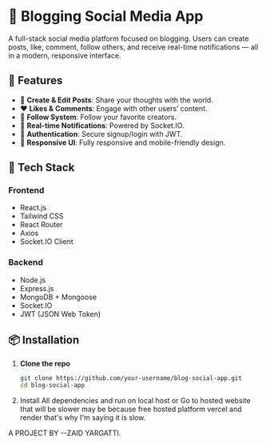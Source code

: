 # 📘 Blogging Social Media App

A full-stack social media platform focused on blogging. Users can create posts, like, comment, follow others, and receive real-time notifications — all in a modern, responsive interface.

## 🚀 Features

- 📝 **Create & Edit Posts**: Share your thoughts with the world.
- ❤️ **Likes & Comments**: Engage with other users’ content.
- 👥 **Follow System**: Follow your favorite creators.
- 🔔 **Real-time Notifications**: Powered by Socket.IO.
- 👤 **Authentication**: Secure signup/login with JWT.
- 📱 **Responsive UI**: Fully responsive and mobile-friendly design.

## 🧰 Tech Stack

### Frontend
- React.js
- Tailwind CSS
- React Router
- Axios
- Socket.IO Client

### Backend
- Node.js
- Express.js
- MongoDB + Mongoose
- Socket.IO
- JWT (JSON Web Token)

## 📦 Installation

1. **Clone the repo**  
   ```bash
   git clone https://github.com/your-username/blog-social-app.git
   cd blog-social-app
2. Install All dependencies and run on local host or Go to hosted website that will be slower may be because free hosted platform vercel and render that's why I'm saying it is slow.

A PROJECT BY --ZAID YARGATTI.
